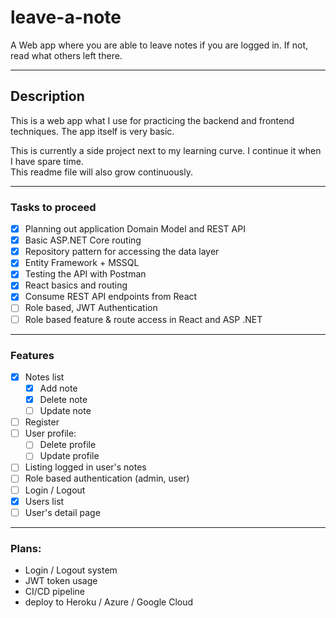 # leave-a-note
A Web app where you are able to leave notes if you are logged in. If not, read what others left there.

---

## Description

This is a web app what I use for practicing the backend and frontend techniques. The app itself is very basic.  

This is currently a side project next to my learning curve. I continue it when I have spare time.  
This readme file will also grow continuously.

---

### Tasks to proceed

- [x] Planning out application Domain Model and REST API
- [x] Basic ASP.NET Core routing
- [x] Repository pattern for accessing the data layer
- [x] Entity Framework + MSSQL
- [x] Testing the API with Postman
- [x] React basics and routing
- [x] Consume REST API endpoints from React
- [ ] Role based, JWT Authentication
- [ ] Role based feature & route access in React and ASP .NET

---

### Features

- [x] Notes list
  - [x] Add note
  - [x] Delete note
  - [ ] Update note
- [ ] Register
- [ ] User profile:
  - [ ] Delete profile
  - [ ] Update profile
- [ ] Listing logged in user's notes
- [ ] Role based authentication (admin, user)
- [ ] Login / Logout
- [x] Users list
- [ ] User's detail page

---

### Plans:

- Login / Logout system
- JWT token usage
- CI/CD pipeline
- deploy to Heroku / Azure / Google Cloud

